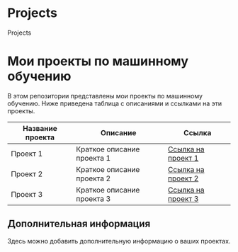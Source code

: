 # Projects
Projects
# Мои проекты по машинному обучению

В этом репозитории представлены мои проекты по машинному обучению. Ниже приведена таблица с описаниями и ссылками на эти проекты.

| Название проекта | Описание | Ссылка |
|------------------|----------|--------|
| Проект 1         | Краткое описание проекта 1 | [Ссылка на проект 1](https://github.com/yourusername/project1) |
| Проект 2         | Краткое описание проекта 2 | [Ссылка на проект 2](https://github.com/yourusername/project2) |
| Проект 3         | Краткое описание проекта 3 | [Ссылка на проект 3](https://github.com/yourusername/project3) |

## Дополнительная информация
Здесь можно добавить дополнительную информацию о ваших проектах.
